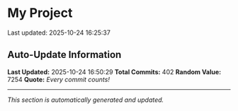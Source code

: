 # My Project


Last updated: 2025-10-24 16:25:37

























































































































































































































































































































































































































































































































































































































































































































































































































## Auto-Update Information

**Last Updated:** 2025-10-24 16:50:29
**Total Commits:** 402
**Random Value:** 7254
**Quote:** _Every commit counts!_

---
_This section is automatically generated and updated._